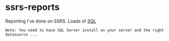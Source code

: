 # ssrs-reports

Reporting I've done on SSRS. Loads of [SQL](https://fr.wikipedia.org/wiki/Structured_Query_Language) 

    
    Note: You need to have SQL Server install on your server and the right datasource ... 

